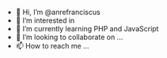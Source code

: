 - 👋 Hi, I’m @anrefranciscus
- 👀 I’m interested in 
- 🌱 I’m currently learning PHP and JavaScript
- 💞️ I’m looking to collaborate on ...
- 📫 How to reach me ...

<!---
anrefranciscus/anrefranciscus is a ✨ special ✨ repository because its `README.md` (this file) appears on your GitHub profile.
You can click the Preview link to take a look at your changes.
--->

